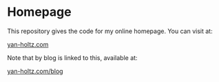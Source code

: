 Homepage
==========

This repository gives the code for my online homepage. You can visit at:

[yan-holtz.com](https://arifirmansyah.github.io/myportfoliodataanalyst)

Note that by blog is linked to this, available at:

[yan-holtz.com/blog](https://arifirmansyah.github.io/myportfoliodataanalyst/blog)

